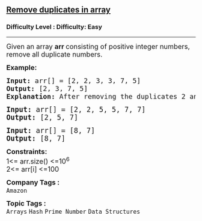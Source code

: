 <h2><a href="https://www.geeksforgeeks.org/problems/remove-duplicates-in-small-prime-array/1?itm_source=geeksforgeeks&itm_medium=article&itm_campaign=practice_card">Remove duplicates in array</a></h2><h3>Difficulty Level : Difficulty: Easy</h3><hr><div class="problems_problem_content__Xm_eO"><p><span style="font-size: 18px;">Given an array <strong>arr </strong>consisting of positive integer numbers, remove all duplicate numbers.</span></p>
<p><strong><span style="font-size: 18px;">Example:</span></strong></p>
<pre><strong><span style="font-size: 18px;">Input:</span></strong><span style="font-size: 18px;"> arr[] = [2, 2, 3, 3, 7, 5] <br><strong>Output: </strong>[2, 3, 7, 5]<br></span><span style="font-size: 18px;"><strong>Explanation: </strong>After removing the duplicates 2 and 3 we get 2 3 7 5.<br></span></pre>
<pre><span style="font-size: 14pt;"><strong>Input:</strong> arr[] = [2, 2, 5, 5, 7, 7] </span><br><span style="font-size: 14pt;"><strong>Output: </strong>[2, 5, 7]<br></span></pre>
<pre><span style="font-size: 14pt;"><strong>Input:</strong> arr[] = [8, 7] </span><br><span style="font-size: 14pt;"><strong>Output: </strong>[8, 7]</span></pre>
<p><span style="font-size: 18px;"><strong>Constraints:</strong><br>1&lt;= arr.size() &lt;=10<sup>6</sup><br>2&lt;= arr[i] &lt;=100</span></p></div><p><span style=font-size:18px><strong>Company Tags : </strong><br><code>Amazon</code>&nbsp;<br><p><span style=font-size:18px><strong>Topic Tags : </strong><br><code>Arrays</code>&nbsp;<code>Hash</code>&nbsp;<code>Prime Number</code>&nbsp;<code>Data Structures</code>&nbsp;